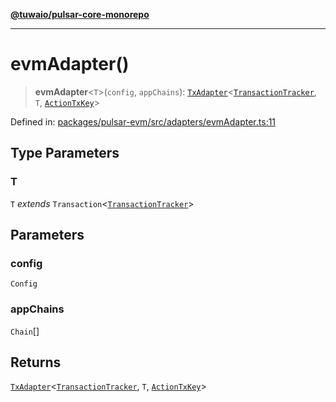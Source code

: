 [**@tuwaio/pulsar-core-monorepo**](../../../README.md)

***

# evmAdapter()

> **evmAdapter**\<`T`\>(`config`, `appChains`): [`TxAdapter`](../../../pulsar-core/src/type-aliases/TxAdapter.md)\<[`TransactionTracker`](../enumerations/TransactionTracker.md), `T`, [`ActionTxKey`](../type-aliases/ActionTxKey.md)\>

Defined in: [packages/pulsar-evm/src/adapters/evmAdapter.ts:11](https://github.com/TuwaIO/pulsar-core/blob/3ed266adfc4c048a9ad6d076a8281e66ffb56ee3/packages/pulsar-evm/src/adapters/evmAdapter.ts#L11)

## Type Parameters

### T

`T` *extends* `Transaction`\<[`TransactionTracker`](../enumerations/TransactionTracker.md)\>

## Parameters

### config

`Config`

### appChains

`Chain`[]

## Returns

[`TxAdapter`](../../../pulsar-core/src/type-aliases/TxAdapter.md)\<[`TransactionTracker`](../enumerations/TransactionTracker.md), `T`, [`ActionTxKey`](../type-aliases/ActionTxKey.md)\>
